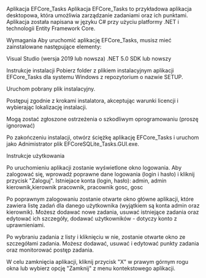 Aplikacja EFCore_Tasks
Aplikacja EFCore_Tasks to przykładowa aplikacja desktopowa, która umożliwia zarządzanie zadaniami oraz ich punktami. Aplikacja została napisana w języku C# przy użyciu platformy .NET i technologii Entity Framework Core.

Wymagania
Aby uruchomić aplikację EFCore_Tasks, musisz mieć zainstalowane następujące elementy:

Visual Studio (wersja 2019 lub nowsza)
.NET 5.0 SDK lub nowszy

Instrukcje instalacji
Pobierz folder z plikiem instalacyjnym aplikacji EFCore_Tasks dla systemu Windows z repozytorium o nazwie SETUP.

Uruchom pobrany plik instalacyjny.

Postępuj zgodnie z krokami instalatora, akceptując warunki licencji i wybierając lokalizację instalacji.

Mogą zostać zgłoszone ostrzeżenia o szkodliwym oprogramowaniu (proszę ignorować)

Po zakończeniu instalacji, otwórz ściężkę aplikację EFCore_Tasks i uruchom jako Adnimistrator plik EFCoreSQLite_Tasks.GUI.exe.


Instrukcje użytkowania

Po uruchomieniu aplikacji zostanie wyświetlone okno logowania. Aby zalogować się, wprowadź poprawne dane logowania (login i hasło) i kliknij przycisk "Zaloguj".
Istniejace konta (login, hasło):
admin, admin
kierownik,kierownik 
pracownik, pracownik
gosc, gosc

Po poprawnym zalogowaniu zostanie otwarte okno główne aplikacji, które zawiera listę zadań dla danego użytkownika (wyjątkiem są konta admin oraz kierownik). Możesz dodawać nowe zadania, usuwać istniejące zadania oraz edytować ich szczegóły, dodawać użytkowników - dotyczy konto z uprawnieniami.

Po wybraniu zadania z listy i kliknięciu w nie, zostanie otwarte okno ze szczegółami zadania. Możesz dodawać, usuwać i edytować punkty zadania oraz monitorować postęp zadania.

W celu zamknięcia aplikacji, kliknij przycisk "X" w prawym górnym rogu okna lub wybierz opcję "Zamknij" z menu kontekstowego aplikacji.
